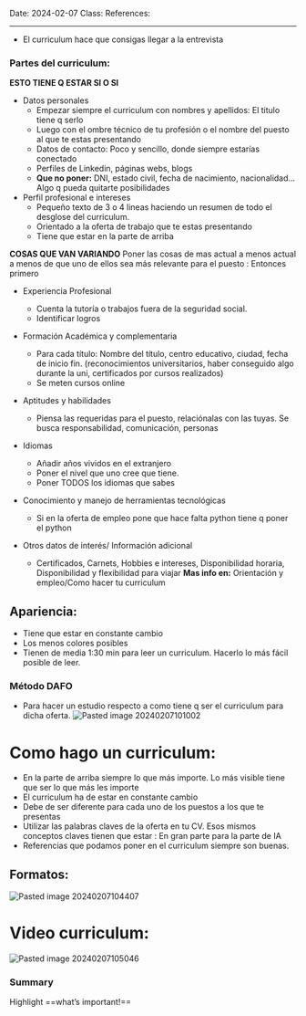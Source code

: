 Date: 2024-02-07
Class: 
References: 

---
+ El curriculum hace que consigas llegar a la entrevista
### Partes del curriculum: 

**ESTO TIENE Q ESTAR SI O SI**
+ Datos personales 
	+ Empezar siempre el curriculum con nombres y apellidos: El titulo tiene q serlo
	+ Luego con el ombre técnico de tu profesión o el nombre del puesto al que te estas presentando
	+ Datos de contacto: Poco y sencillo, donde siempre estarías conectado
	+ Perfiles de Linkedin, páginas webs, blogs
	+ **Que no poner:** DNI, estado civil, fecha de nacimiento, nacionalidad... Algo q pueda quitarte posibilidades
+ Perfil profesional e intereses
	+ Pequeño texto de 3 o 4 lineas haciendo un resumen de todo el desglose del curriculum. 
	+ Orientado a la oferta de trabajo que te estas presentando
	+ Tiene que estar en la parte de arriba

**COSAS QUE VAN VARIANDO**
Poner las cosas de mas actual a menos actual a menos de que uno de ellos sea más relevante para el puesto : Entonces primero
+ Experiencia Profesional
	+ Cuenta la tutoría o trabajos fuera de la seguridad social. 
	+ Identificar logros  
+ Formación Académica y complementaria 
	+ Para cada título: Nombre del título, centro educativo, ciudad, fecha de inicio fin. 
		(reconocimientos universitarios, haber conseguido algo durante la uni, certificados por cursos realizados)
	+ Se meten cursos online
+ Aptitudes y habilidades
	+ Piensa las requeridas para el puesto, relaciónalas con las tuyas. Se busca responsabilidad, comunicación, personas
+ Idiomas 
	+ Añadir años vividos en el extranjero 
	+ Poner el nivel que uno cree que tiene. 
	+ Poner TODOS los idiomas que sabes
+ Conocimiento y manejo de herramientas tecnológicas
	+ Si en la oferta de empleo pone que hace falta python tiene q poner el python

+ Otros datos de interés/ Información adicional
	+ Certificados, Carnets, Hobbies e intereses, Disponibilidad horaria, Disponibilidad y flexibilidad para viajar
**Mas info en:** Orientación y empleo/Como hacer tu curriculum
## Apariencia: 
+ Tiene que estar en constante cambio 
+ Los menos colores posibles 
+ Tienen de media 1:30 min para leer un curriculum. Hacerlo lo más fácil posible de leer.

### Método DAFO
+ Para hacer un estudio respecto a como tiene q ser el curriculum para dicha oferta. 
![Pasted image 20240207101002](../99%20-%20Meta/0.%20Attachments/Pasted%20image%2020240207101002.png)

# Como hago un curriculum: 
+ En la parte de arriba siempre lo que más importe. Lo más visible tiene que ser lo que más les importe
+ El curriculum ha de estar en constante cambio 
+ Debe de ser diferente para cada uno de los puestos a los que te presentas
+ Utilizar las palabras claves de la oferta en tu CV. Esos mismos conceptos claves tienen que estar : En gran parte para la parte de IA
+ Referencias que podamos poner en el curriculum siempre son buenas. 
## Formatos: 
![Pasted image 20240207104407](../99%20-%20Meta/0.%20Attachments/Pasted%20image%2020240207104407.png)

# Video curriculum: 
![Pasted image 20240207105046](../99%20-%20Meta/0.%20Attachments/Pasted%20image%2020240207105046.png)
### Summary
Highlight ==what’s important!==
